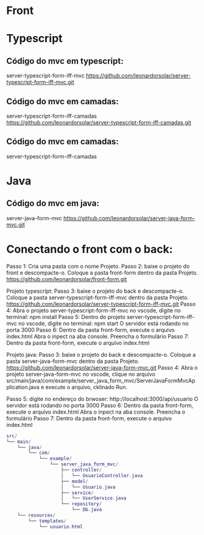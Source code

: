 # Front

# Typescript

## Código do mvc em typescript:

server-typescript-form-iff-mvc
https://github.com/leonardorsolar/server-typescript-form-iff-mvc.git

## Código do mvc em camadas:

server-typescript-form-iff-camadas
https://github.com/leonardorsolar/server-typescript-form-iff-camadas.git

## Código do mvc em camadas:

server-typescript-form-iff-camadas

# Java

## Código do mvc em java:

server-java-form-mvc
https://github.com/leonardorsolar/server-java-form-mvc.git

# Conectando o front com o back:

Passo 1: Cria uma pasta com o nome Projeto.
Passo 2: baixe o projeto do front e descompacte-o. Coloque a pasta front-form dentro da pasta Projeto.
https://github.com/leonardorsolar/front-form.git

Projeto typescript:
Passo 3: baixe o projeto do back e descompacte-o. Coloque a pasta server-typescript-form-iff-mvc dentro da pasta Projeto.
https://github.com/leonardorsolar/server-typescript-form-iff-mvc.git
Passo 4: Abra o projeto server-typescript-form-iff-mvc no vscode, digite no terminal: npm install
Passo 5: Dentro do projeto server-typescript-form-iff-mvc no vscode, digite no terminal: npm start
O servidor está rodando no porta 3000
Passo 6: Dentro da pasta front-form, execute o arquivo index.html
Abra o inpect na aba console.
Preencha o formulário
Passo 7: Dentro da pasta front-form, execute o arquivo index.html

Projeto java:
Passo 3: baixe o projeto do back e descompacte-o. Coloque a pasta server-java-form-mvc dentro da pasta Projeto.
https://github.com/leonardorsolar/server-java-form-mvc.git
Passo 4: Abra o projeto server-java-form-mvc no vscode, clique no arquivo
src/main/java/com/example/server_java_form_mvc/ServerJavaFormMvcApplication.java e execute o arquivo, cklinado Run.

Passo 5: digite no endereço do brwoser: http://localhost:3000/api/usuario
O servidor está rodando no porta 3000
Passo 6: Dentro da pasta front-form, execute o arquivo index.html
Abra o inpect na aba console.
Preencha o formulário
Passo 7: Dentro da pasta front-form, execute o arquivo index.html

```lua
src/
└── main/
    └── java/
        └── com/
            └── example/
                └── server_java_form_mvc/
                    ├── controller/
                    │   └── UsuarioController.java
                    ├── model/
                    │   └── Usuario.java
                    ├── service/
                    │   └── UserService.java
                    └── repository/
                        └── Db.java
    └── resources/
        └── templates/
            └── usuario.html
```
